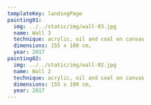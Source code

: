 ```yaml
---
templateKey: landingPage
painting01:
  img: ../../static/img/wall-03.jpg
  name: Wall 3
  technique: acrylic, oil and coal on canvas
  dimensions: 155 x 100 cm,
  year: 2017
painting02:
  img: ../../static/img/wall-02.jpg
  name: Wall 2
  technique: acrylic, oil and coal on canvas
  dimensions: 155 x 100 cm,
  year: 2017
---
```

